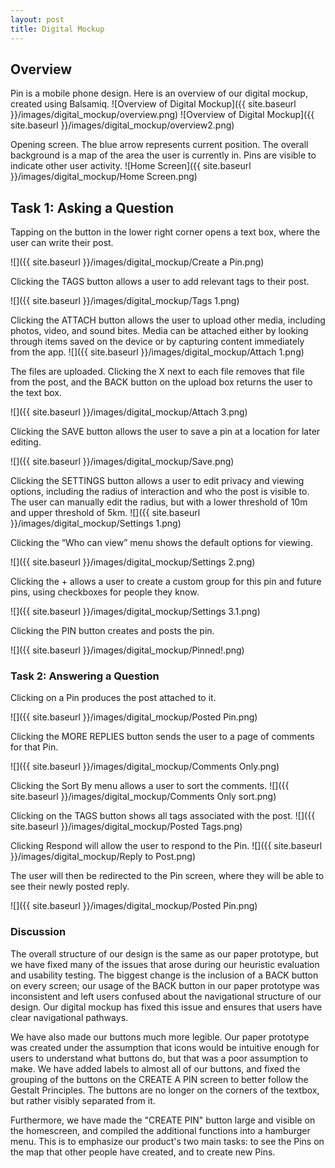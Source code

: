 ```yaml
---
layout: post
title: Digital Mockup
---
```

## Overview
Pin is a mobile phone design. Here is an overview of our digital mockup, created using Balsamiq.
![Overview of Digital Mockup]({{ site.baseurl }}/images/digital_mockup/overview.png)
![Overview of Digital Mockup]({{ site.baseurl }}/images/digital_mockup/overview2.png)

Opening screen. The blue arrow represents current position. The overall background is a map of the area the user is currently in. Pins are visible to indicate other user activity.
![Home Screen]({{ site.baseurl }}/images/digital_mockup/Home Screen.png)

## Task 1: Asking a Question
Tapping on the button in the lower right corner opens a text box, where the user can write their post. 

![]({{ site.baseurl }}/images/digital_mockup/Create a Pin.png)

Clicking the TAGS button allows a user to add relevant tags to their post.

![]({{ site.baseurl }}/images/digital_mockup/Tags 1.png)

Clicking the ATTACH button allows the user to upload other media, including photos, video, and sound bites. Media can be attached either by looking through items saved on the device or by capturing content immediately from the app.
![]({{ site.baseurl }}/images/digital_mockup/Attach 1.png)

The files are uploaded. Clicking the X next to each file removes that file from the post, and the BACK button on the upload box returns the user to the text box.

![]({{ site.baseurl }}/images/digital_mockup/Attach 3.png)

Clicking the SAVE button allows the user to save a pin at a location for later editing.

![]({{ site.baseurl }}/images/digital_mockup/Save.png)

Clicking the SETTINGS button allows a user to edit privacy and viewing options, including the radius of interaction and who the post is visible to. The user can manually edit the radius, but with a lower threshold of 10m and upper threshold of 5km.
![]({{ site.baseurl }}/images/digital_mockup/Settings 1.png)

Clicking the “Who can view” menu shows the default options for viewing.

![]({{ site.baseurl }}/images/digital_mockup/Settings 2.png)

Clicking the + allows a user to create a custom group for this pin and future pins, using checkboxes for people they know.

![]({{ site.baseurl }}/images/digital_mockup/Settings 3.1.png)

Clicking the PIN button creates and posts the pin.

![]({{ site.baseurl }}/images/digital_mockup/Pinned!.png)

### Task 2: Answering a Question
Clicking on a Pin produces the post attached to it.

![]({{ site.baseurl }}/images/digital_mockup/Posted Pin.png)

Clicking the MORE REPLIES button sends the user to a page of comments for that Pin.

![]({{ site.baseurl }}/images/digital_mockup/Comments Only.png)

Clicking the Sort By menu allows a user to sort the comments.
![]({{ site.baseurl }}/images/digital_mockup/Comments Only sort.png)

Clicking on the TAGS button shows all tags associated with the post.
![]({{ site.baseurl }}/images/digital_mockup/Posted Tags.png)

Clicking Respond will allow the user to respond to the Pin.
![]({{ site.baseurl }}/images/digital_mockup/Reply to Post.png)

The user will then be redirected to the Pin screen, where they will be able to see their newly posted reply.

![]({{ site.baseurl }}/images/digital_mockup/Posted Pin.png)

### Discussion
The overall structure of our design is the same as our paper prototype, but we have fixed many of the issues that arose during our heuristic evaluation and usability testing. The biggest change is the inclusion of a BACK button on every screen; our usage of the BACK button in our paper prototype was inconsistent and left users confused about the navigational structure of our design. Our digital mockup has fixed this issue and ensures that users have clear navigational pathways.

We have also made our buttons much more legible. Our paper prototype was created under the assumption that icons would be intuitive enough for users to understand what buttons do, but that was a poor assumption to make. We have added labels to almost all of our buttons, and fixed the grouping of the buttons on the CREATE A PIN screen to better follow the Gestalt Principles. The buttons are no longer on the corners of the textbox, but rather visibly separated from it.

Furthermore, we have made the "CREATE PIN" button large and visible on the homescreen, and compiled the additional functions into a hamburger menu. This is to emphasize our product's two main tasks: to see the Pins on the map that other people have created, and to create new Pins.
